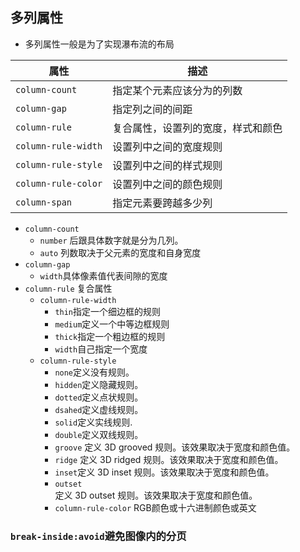 ## 多列属性
- 多列属性一般是为了实现瀑布流的布局


| 属性                | 描述                               |
| ------------------- | ---------------------------------- |
| `column-count`      | 指定某个元素应该分为的列数         |
| `column-gap`        | 指定列之间的间距                   |
| `column-rule`       | 复合属性，设置列的宽度，样式和颜色 |
| `column-rule-width` | 设置列中之间的宽度规则             |
| `column-rule-style` | 设置列中之间的样式规则             |
| `column-rule-color` | 设置列中之间的颜色规则             |
| `column-span`       | 指定元素要跨越多少列               |

- `column-count` 
	- `number` 后跟具体数字就是分为几列。
	- `auto`  列数取决于父元素的宽度和自身宽度
- `column-gap` 
	- `width`具体像素值代表间隙的宽度
- `column-rule`  复合属性
	- `column-rule-width`
		- `thin`指定一个细边框的规则
		- `medium`定义一个中等边框规则
		- `thick`指定一个粗边框的规则
		- `width`自己指定一个宽度
	- `column-rule-style` 
		- `none`定义没有规则。
		- `hidden`定义隐藏规则。
		- `dotted`定义点状规则。
		- `dsahed`定义虚线规则。
		- `solid`定义实线规则.
		- `double`定义双线规则。
		- `groove`  定义 3D grooved 规则。该效果取决于宽度和颜色值。
		- `ridge`  定义 3D ridged 规则。该效果取决于宽度和颜色值。
		- `inset`定义 3D inset 规则。该效果取决于宽度和颜色值。
		- `outset`  
定义 3D outset 规则。该效果取决于宽度和颜色值。
	  -  `column-rule-color` RGB颜色或十六进制颜色或英文

### `break-inside:avoid`避免图像内的分页